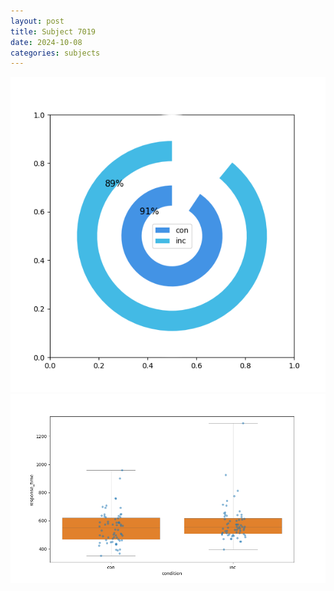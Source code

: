 ```yaml
---
layout: post
title: Subject 7019
date: 2024-10-08
categories: subjects
---
```


![](data/7019/run-5/7019_accuracy_by_condition.png)
![](data/7019/run-5/7019_rt.png)
